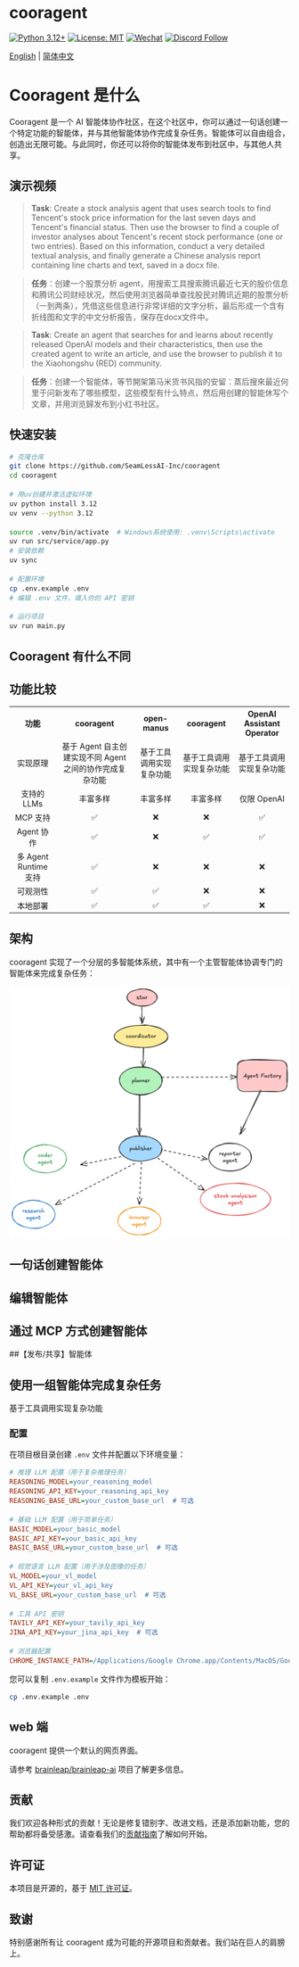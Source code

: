 # cooragent

[![Python 3.12+](https://img.shields.io/badge/python-3.12+-blue.svg)](https://www.python.org/downloads/)
[![License: MIT](https://img.shields.io/badge/License-MIT-yellow.svg)](https://opensource.org/licenses/MIT)
[![Wechat](https://img.shields.io/badge/WeChat-cooragent-brightgreen?logo=wechat&logoColor=white)](./assets/wechat_community.jpg)
[![Discord Follow](https://dcbadge.vercel.app/api/server/m3MszDcn?style=flat)](https://discord.gg/m3MszDcn)

[English](./README.md) | [简体中文](./README_zh.md)

# Cooragent 是什么

Cooragent 是一个 AI 智能体协作社区，在这个社区中，你可以通过一句话创建一个特定功能的智能体，并与其他智能体协作完成复杂任务。智能体可以自由组合，创造出无限可能。与此同时，你还可以将你的智能体发布到社区中，与其他人共享。

## 演示视频

> **Task**: Create a stock analysis agent that uses search tools to find Tencent's stock price information for the last seven days and Tencent's financial status. Then use the browser to find a couple of investor analyses about Tencent's recent stock performance (one or two entries). Based on this information, conduct a very detailed textual analysis, and finally generate a Chinese analysis report containing line charts and text, saved in a docx file.

> **任务**：创建一个股票分析 agent，用搜索工具搜索腾讯最近七天的股价信息和腾讯公司财经状况，然后使用浏览器简单查找股民对腾讯近期的股票分析（一到两条），凭借这些信息进行非常详细的文字分析，最后形成一个含有折线图和文字的中文分析报告，保存在docx文件中。

> **Task**: Create an agent that searches for and learns about recently released OpenAI models and their characteristics, then use the created agent to write an article, and use the browser to publish it to the Xiaohongshu (RED) community.

> **任务**：创建一个智能体，等节開架第马米货书风指的安留：蒸后搜來最近何里于问新发布了哪些模型，这些模型有什么特点，然后用创建的智能休写个文章，并用浏览歸发布到小红书社区。

## 快速安装

```bash
# 克隆仓库
git clone https://github.com/SeamLessAI-Inc/cooragent
cd cooragent

# 用uv创建并激活虚拟环境
uv python install 3.12
uv venv --python 3.12

source .venv/bin/activate  # Windows系统使用: .venv\Scripts\activate
uv run src/service/app.py   
# 安装依赖
uv sync

# 配置环境
cp .env.example .env
# 编辑 .env 文件，填入你的 API 密钥

# 运行项目
uv run main.py
```

## Cooragent 有什么不同

## 功能比较
<table style="width: 100%;">
  <tr>
    <th align="center">功能</th>
    <th align="center">cooragent</th>
    <th align="center">open-manus</th>
    <th align="center">cooragent</th>
    <th align="center">OpenAI Assistant Operator</th>
  </tr>
  <tr>
    <td align="center">实现原理</td>
    <td align="center">基于 Agent 自主创建实现不同 Agent 之间的协作完成复杂功能</td>
    <td align="center">基于工具调用实现复杂功能</td>
    <td align="center">基于工具调用实现复杂功能</td>
    <td align="center">基于工具调用实现复杂功能</td>
  </tr>
  <tr>
    <td align="center">支持的 LLMs</td>
    <td align="center">丰富多样</td>
    <td align="center">丰富多样</td>
    <td align="center">丰富多样</td>
    <td align="center">仅限 OpenAI</td>
  </tr>
  <tr>
    <td align="center">MCP 支持</td>
    <td align="center">✅</td>
    <td align="center">❌</td>
    <td align="center">❌</td>
    <td align="center">✅</td>
  </tr>
  <tr>
    <td align="center">Agent 协作</td>
    <td align="center">✅</td>
    <td align="center">❌</td>
    <td align="center">✅</td>
    <td align="center">✅</td>
  </tr>
  <tr>
    <td align="center">多 Agent Runtime 支持</td>
    <td align="center">✅</td>
    <td align="center">❌</td>
    <td align="center">❌</td>
    <td align="center">❌</td>
  </tr>
  <tr>
    <td align="center">可观测性</td>
    <td align="center">✅</td>
    <td align="center">✅</td>
    <td align="center">❌</td>
    <td align="center">❌</td>
  </tr>
  <tr>
    <td align="center">本地部署</td>
    <td align="center">✅</td>
    <td align="center">✅</td>
    <td align="center">✅</td>
    <td align="center">❌</td>
  </tr>
</table>


## 架构

cooragent 实现了一个分层的多智能体系统，其中有一个主管智能体协调专门的智能体来完成复杂任务：

![cooragent 架构](./assets/cooragent.png)

## 一句话创建智能体

## 编辑智能体

## 通过 MCP 方式创建智能体

##【发布/共享】智能体

## 使用一组智能体完成复杂任务

基于工具调用实现复杂功能

### 配置

在项目根目录创建 `.env` 文件并配置以下环境变量：

```ini
# 推理 LLM 配置（用于复杂推理任务）
REASONING_MODEL=your_reasoning_model
REASONING_API_KEY=your_reasoning_api_key
REASONING_BASE_URL=your_custom_base_url  # 可选

# 基础 LLM 配置（用于简单任务）
BASIC_MODEL=your_basic_model
BASIC_API_KEY=your_basic_api_key
BASIC_BASE_URL=your_custom_base_url  # 可选

# 视觉语言 LLM 配置（用于涉及图像的任务）
VL_MODEL=your_vl_model
VL_API_KEY=your_vl_api_key
VL_BASE_URL=your_custom_base_url  # 可选

# 工具 API 密钥
TAVILY_API_KEY=your_tavily_api_key
JINA_API_KEY=your_jina_api_key  # 可选

# 浏览器配置
CHROME_INSTANCE_PATH=/Applications/Google Chrome.app/Contents/MacOS/Google Chrome  # 可选，Chrome 可执行文件路径
```

您可以复制 `.env.example` 文件作为模板开始：

```bash
cp .env.example .env
```


## web 端

cooragent 提供一个默认的网页界面。

请参考 [brainleap/brainleap-ai](https://www.brainleap.ai) 项目了解更多信息。


## 贡献

我们欢迎各种形式的贡献！无论是修复错别字、改进文档，还是添加新功能，您的帮助都将备受感激。请查看我们的[贡献指南](CONTRIBUTING.md)了解如何开始。

## 许可证

本项目是开源的，基于 [MIT 许可证](LICENSE)。

## 致谢

特别感谢所有让 cooragent 成为可能的开源项目和贡献者。我们站在巨人的肩膀上。

